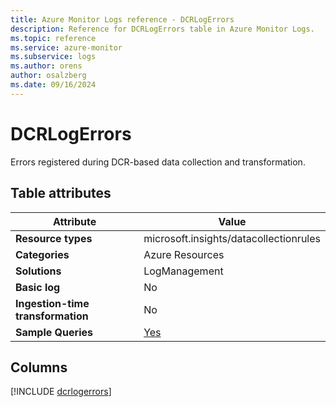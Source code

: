 ```yaml
---
title: Azure Monitor Logs reference - DCRLogErrors
description: Reference for DCRLogErrors table in Azure Monitor Logs.
ms.topic: reference
ms.service: azure-monitor
ms.subservice: logs
ms.author: orens
author: osalzberg
ms.date: 09/16/2024
---
```


# DCRLogErrors

Errors registered during DCR-based data collection and transformation.


## Table attributes

|Attribute|Value|
|---|---|
|**Resource types**|microsoft.insights/datacollectionrules|
|**Categories**|Azure Resources|
|**Solutions**| LogManagement|
|**Basic log**|No|
|**Ingestion-time transformation**|No|
|**Sample Queries**|[Yes](/azure/azure-monitor/reference/queries/dcrlogerrors)|



## Columns
  
[!INCLUDE [dcrlogerrors](~/reusable-content/ce-skilling/azure/includes/azure-monitor/reference/tables/dcrlogerrors-include.md)]
